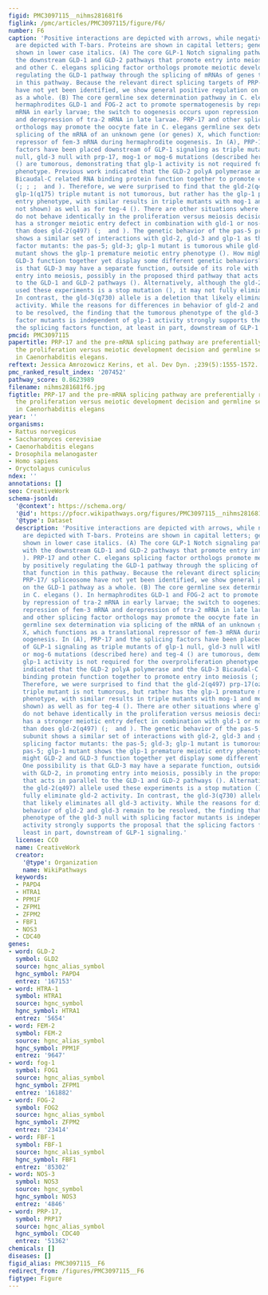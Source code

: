 ```yaml
---
figid: PMC3097115__nihms281681f6
figlink: /pmc/articles/PMC3097115/figure/F6/
number: F6
caption: 'Positive interactions are depicted with arrows, while negative interactions
  are depicted with T-bars. Proteins are shown in capital letters; gene names are
  shown in lower case italics. (A) The core GLP-1 Notch signaling pathway shown with
  the downstream GLD-1 and GLD-2 pathways that promote entry into meiosis (; ). PRP-17
  and other C. elegans splicing factor orthologs promote meiotic development by positively
  regulating the GLD-1 pathway through the splicing of mRNAs of genes that function
  in this pathway. Because the relevant direct splicing targets of PRP-17/ spliceosome
  have not yet been identified, we show general positive regulation on the GLD-1 pathway
  as a whole. (B) The core germline sex determination pathway in C. elegans (). In
  hermaphrodites GLD-1 and FOG-2 act to promote spermatogenesis by repression of tra-2
  mRNA in early larvae; the switch to oogenesis occurs upon repression of fem-3 mRNA
  and derepression of tra-2 mRNA in late larvae. PRP-17 and other splicing factor
  orthologs may promote the oocyte fate in C. elegans germline sex determination via
  splicing of the mRNA of an unknown gene (or genes) X, which functions as a translational
  repressor of fem-3 mRNA during hermaphrodite oogenesis. In (A), PRP-17 and the splicing
  factors have been placed downstream of GLP-1 signaling as triple mutants of glp-1
  null, gld-3 null with prp-17, mog-1 or mog-6 mutations (described here) and teg-4
  () are tumorous, demonstrating that glp-1 activity is not required for the overproliferation
  phenotype. Previous work indicated that the GLD-2 polyA polymerase and the GLD-3
  Bicaudal-C related RNA binding protein function together to promote entry into meiosis
  (; ; ;  and ). Therefore, we were surprised to find that the gld-2(q497) prp-17(oz273);
  glp-1(q175) triple mutant is not tumorous, but rather has the glp-1 premature meiotic
  entry phenotype, with similar results in triple mutants with mog-1 and mog-6 (data
  not shown) as well as for teg-4 (). There are other situations where gld-2 and gld-3
  do not behave identically in the proliferation versus meiosis decision. gld-3(q730)
  has a stronger meiotic entry defect in combination with gld-1 or nos-3 null alleles
  than does gld-2(q497) (;  and ). The genetic behavior of the pas-5 proteasome subunit
  shows a similar set of interactions with gld-2, gld-3 and glp-1 as the splicing
  factor mutants: the pas-5; gld-3; glp-1 mutant is tumorous while gld-2 pas-5; glp-1
  mutant shows the glp-1 premature meiotic entry phenotype (). How might GLD-2 and
  GLD-3 function together yet display some different genetic behaviors? One possibility
  is that GLD-3 may have a separate function, outside of its role with GLD-2, in promoting
  entry into meiosis, possibly in the proposed third pathway that acts in parallel
  to the GLD-1 and GLD-2 pathways (). Alternatively, although the gld-2(q497) allele
  used these experiments is a stop mutation (), it may not fully eliminate gld-2 activity.
  In contrast, the gld-3(q730) allele is a deletion that likely eliminates all gld-3
  activity. While the reasons for differences in behavior of gld-2 and gld-3 remain
  to be resolved, the finding that the tumorous phenotype of the gld-3 null with splicing
  factor mutants is independent of glp-1 activity strongly supports the proposal that
  the splicing factors function, at least in part, downstream of GLP-1 signaling.'
pmcid: PMC3097115
papertitle: PRP-17 and the pre-mRNA splicing pathway are preferentially required for
  the proliferation versus meiotic development decision and germline sex determination
  in Caenorhabditis elegans.
reftext: Jessica Amrozowicz Kerins, et al. Dev Dyn. ;239(5):1555-1572.
pmc_ranked_result_index: '207452'
pathway_score: 0.8623989
filename: nihms281681f6.jpg
figtitle: PRP-17 and the pre-mRNA splicing pathway are preferentially required for
  the proliferation versus meiotic development decision and germline sex determination
  in Caenorhabditis elegans
year: ''
organisms:
- Rattus norvegicus
- Saccharomyces cerevisiae
- Caenorhabditis elegans
- Drosophila melanogaster
- Homo sapiens
- Oryctolagus cuniculus
ndex: ''
annotations: []
seo: CreativeWork
schema-jsonld:
  '@context': https://schema.org/
  '@id': https://pfocr.wikipathways.org/figures/PMC3097115__nihms281681f6.html
  '@type': Dataset
  description: 'Positive interactions are depicted with arrows, while negative interactions
    are depicted with T-bars. Proteins are shown in capital letters; gene names are
    shown in lower case italics. (A) The core GLP-1 Notch signaling pathway shown
    with the downstream GLD-1 and GLD-2 pathways that promote entry into meiosis (;
    ). PRP-17 and other C. elegans splicing factor orthologs promote meiotic development
    by positively regulating the GLD-1 pathway through the splicing of mRNAs of genes
    that function in this pathway. Because the relevant direct splicing targets of
    PRP-17/ spliceosome have not yet been identified, we show general positive regulation
    on the GLD-1 pathway as a whole. (B) The core germline sex determination pathway
    in C. elegans (). In hermaphrodites GLD-1 and FOG-2 act to promote spermatogenesis
    by repression of tra-2 mRNA in early larvae; the switch to oogenesis occurs upon
    repression of fem-3 mRNA and derepression of tra-2 mRNA in late larvae. PRP-17
    and other splicing factor orthologs may promote the oocyte fate in C. elegans
    germline sex determination via splicing of the mRNA of an unknown gene (or genes)
    X, which functions as a translational repressor of fem-3 mRNA during hermaphrodite
    oogenesis. In (A), PRP-17 and the splicing factors have been placed downstream
    of GLP-1 signaling as triple mutants of glp-1 null, gld-3 null with prp-17, mog-1
    or mog-6 mutations (described here) and teg-4 () are tumorous, demonstrating that
    glp-1 activity is not required for the overproliferation phenotype. Previous work
    indicated that the GLD-2 polyA polymerase and the GLD-3 Bicaudal-C related RNA
    binding protein function together to promote entry into meiosis (; ; ;  and ).
    Therefore, we were surprised to find that the gld-2(q497) prp-17(oz273); glp-1(q175)
    triple mutant is not tumorous, but rather has the glp-1 premature meiotic entry
    phenotype, with similar results in triple mutants with mog-1 and mog-6 (data not
    shown) as well as for teg-4 (). There are other situations where gld-2 and gld-3
    do not behave identically in the proliferation versus meiosis decision. gld-3(q730)
    has a stronger meiotic entry defect in combination with gld-1 or nos-3 null alleles
    than does gld-2(q497) (;  and ). The genetic behavior of the pas-5 proteasome
    subunit shows a similar set of interactions with gld-2, gld-3 and glp-1 as the
    splicing factor mutants: the pas-5; gld-3; glp-1 mutant is tumorous while gld-2
    pas-5; glp-1 mutant shows the glp-1 premature meiotic entry phenotype (). How
    might GLD-2 and GLD-3 function together yet display some different genetic behaviors?
    One possibility is that GLD-3 may have a separate function, outside of its role
    with GLD-2, in promoting entry into meiosis, possibly in the proposed third pathway
    that acts in parallel to the GLD-1 and GLD-2 pathways (). Alternatively, although
    the gld-2(q497) allele used these experiments is a stop mutation (), it may not
    fully eliminate gld-2 activity. In contrast, the gld-3(q730) allele is a deletion
    that likely eliminates all gld-3 activity. While the reasons for differences in
    behavior of gld-2 and gld-3 remain to be resolved, the finding that the tumorous
    phenotype of the gld-3 null with splicing factor mutants is independent of glp-1
    activity strongly supports the proposal that the splicing factors function, at
    least in part, downstream of GLP-1 signaling.'
  license: CC0
  name: CreativeWork
  creator:
    '@type': Organization
    name: WikiPathways
  keywords:
  - PAPD4
  - HTRA1
  - PPM1F
  - ZFPM1
  - ZFPM2
  - FBF1
  - NOS3
  - CDC40
genes:
- word: GLD-2
  symbol: GLD2
  source: hgnc_alias_symbol
  hgnc_symbol: PAPD4
  entrez: '167153'
- word: HTRA-1
  symbol: HTRA1
  source: hgnc_symbol
  hgnc_symbol: HTRA1
  entrez: '5654'
- word: FEM-2
  symbol: FEM-2
  source: hgnc_alias_symbol
  hgnc_symbol: PPM1F
  entrez: '9647'
- word: fog-1
  symbol: FOG1
  source: hgnc_alias_symbol
  hgnc_symbol: ZFPM1
  entrez: '161882'
- word: FOG-2
  symbol: FOG2
  source: hgnc_alias_symbol
  hgnc_symbol: ZFPM2
  entrez: '23414'
- word: FBF-1
  symbol: FBF-1
  source: hgnc_alias_symbol
  hgnc_symbol: FBF1
  entrez: '85302'
- word: NOS-3
  symbol: NOS3
  source: hgnc_symbol
  hgnc_symbol: NOS3
  entrez: '4846'
- word: PRP-17,
  symbol: PRP17
  source: hgnc_alias_symbol
  hgnc_symbol: CDC40
  entrez: '51362'
chemicals: []
diseases: []
figid_alias: PMC3097115__F6
redirect_from: /figures/PMC3097115__F6
figtype: Figure
---
```

